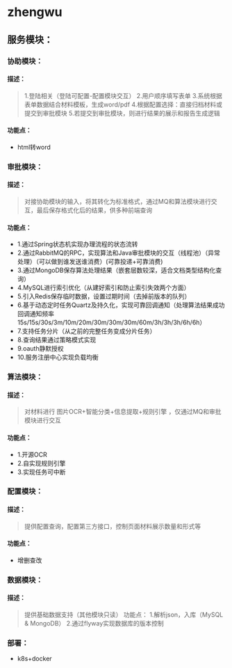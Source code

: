 # zhengwu

## 服务模块：

### 协助模块：
#### 描述：
> 1.登陆相关（登陆可配置-配置模块交互）
> 2.用户顺序填写表单
> 3.系统根据表单数据结合材料模板，生成word/pdf
> 4.根据配置选择：直接归档材料或提交到审批模块
> 5.若提交到审批模块，则进行结果的展示和报告生成逻辑
#### 功能点：
* html转word

### 审批模块：
#### 描述：
> 对接协助模块的输入，将其转化为标准格式，通过MQ和算法模块进行交互，最后保存格式化后的结果，供多种前端查询
#### 功能点：
* 1.通过Spring状态机实现办理流程的状态流转
* 2.通过RabbitMQ的RPC，实现算法和Java审批模块的交互（线程池）（异常处理）（可以做到谁发送谁消费）(可靠投递+可靠消费)
* 3.通过MongoDB保存算法处理结果（嵌套层数较深，适合文档类型结构化查询）
* 4.MySQL进行索引优化（从建好索引和防止索引失效两个方面）
* 5.引入Redis保存临时数据，设置过期时间（去掉前版本的队列）
* 6.基于动态定时任务Quartz及持久化，实现可靠回调通知（处理算法结果成功 回调通知频率 15s/15s/30s/3m/10m/20m/30m/30m/30m/60m/3h/3h/3h/6h/6h）
* 7.支持任务分片（从之前的完整任务变成分片任务）
* 8.查询结果通过策略模式实现
* 9.oauth静默授权
* 10.服务注册中心实现负载均衡


### 算法模块：
#### 描述：
> 对材料进行 图片OCR+智能分类+信息提取+规则引擎 ，仅通过MQ和审批模块进行交互
#### 功能点：
* 1.开源OCR
* 2.自实现规则引擎
* 3.实现任务可中断

### 配置模块：
#### 描述：
> 提供配置查询，配置第三方接口，控制页面材料展示数量和形式等
#### 功能点：
* 增删查改

### 数据模块：
#### 描述：
> 提供基础数据支持（其他模块只读）
功能点：
1.解析json，入库（MySQL & MongoDB）
2.通过flyway实现数据库的版本控制

### 部署：
* k8s+docker